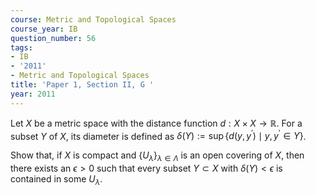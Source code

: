 ```yaml
---
course: Metric and Topological Spaces
course_year: IB
question_number: 56
tags:
- IB
- '2011'
- Metric and Topological Spaces
title: 'Paper 1, Section II, G '
year: 2011
---
```




Let $X$ be a metric space with the distance function $d: X \times X \rightarrow \mathbb{R}$. For a subset $Y$ of $X$, its diameter is defined as $\delta(Y):=\sup \left\{d\left(y, y^{\prime}\right) \mid y, y^{\prime} \in Y\right\}$.

Show that, if $X$ is compact and $\left\{U_{\lambda}\right\}_{\lambda \in \Lambda}$ is an open covering of $X$, then there exists an $\epsilon>0$ such that every subset $Y \subset X$ with $\delta(Y)<\epsilon$ is contained in some $U_{\lambda}$.